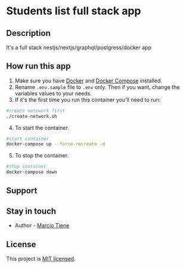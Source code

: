 # Students list full stack app

## Description

It's a full stack nestjs/nextjs/graphql/postgress/docker app

## How run this app

1. Make sure you have [Docker](https://www.docker.com/get-started) and [Docker Compose](https://docs.docker.com/compose/) installed.
2. Rename `.env.sample` file to `.env` only. Then if you want, change the variables values to your needs.
3. If it's the first time you run this container you'll need to run:

  ```bash
  #create netework first 
  ./create-network.sh 

  ```

4. To start the container.

  ```bash
  #start container
  docker-compose up --force-recreate -d
  ```

5. To stop the container.

  ```bash
  #stop container
  docker-compose down
  ```



## Support

## Stay in touch

- Author - [Marcio Tiene](https://github.com/Marcio-Tiene)

## License

This project is [MIT licensed](LICENSE).
